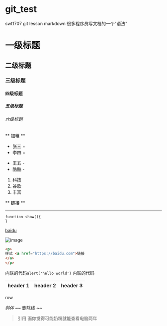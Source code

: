 # git_test
swt1707 git lesson
markdown 很多程序员写文档的一个"语法"
# 一级标题
## 二级标题
### 三级标题
#### 四级标题
##### 五级标题
###### 六级标题
** 加粗 **
+ 张三 +
+ 李四 +
- 王五 -
 - 酷酷 -
 1. 科技
 2. 谷歌
 3. 丰富
 
 ** 链接 **
 
 ---
 
 ```Js
 function show(){
 }
 ```
 
 [baidu](https://baidu.com)
 
 ![image](https://www.baidu.com/img/bd_logo1.png)
 
 ```html
 <p>
 样式 <a href="https://baidu.com">链接
</a>
</p>
```
 
 内联的代码`alert('hello world')`
内联的代码 

header 1 | header 2 | header 3
---|---|---|
row

*斜体*
~~ 删除线 ~~
> 引用 画你觉得可能奶粉就能查看电脑两年

 

